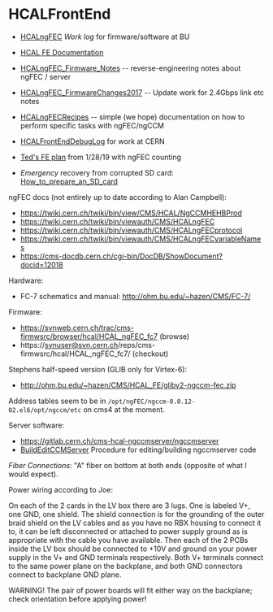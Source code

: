 # HCALFrontEnd

 * [HCALngFEC](HCALngFEC.md) *Work log* for firmware/software at BU
 * [HCAL FE Documentation](http://cmsdoc.cern.ch/cms/HCAL/document/upgrade/upgrade.html)
 * [HCALngFEC_Firmware_Notes](HCALngFEC_Firmware_Notes.md) -- reverse-engineering notes about ngFEC / server
 * [HCALngFEC_FirmwareChanges2017](HCALngFEC_FirmwareChanges2017.md) -- Update work for 2.4Gbps link etc notes
 * [HCALngFECRecipes](HCALngFECRecipes.md) -- simple (we hope) documentation on how to perform specific tasks with ngFEC/ngCCM

 * [HCALFrontEndDebugLog](HCALFrontEndDebugLog.md) for work at CERN

 * [Ted's FE plan](http://ohm.bu.edu/~hazen/CMS/HCAL_FE/ted_fe_plan_2019.txt) from 1/28/19 with ngFEC counting

 * *Emergency* recovery from corrupted SD card:
 [ How_to_prepare_an_SD_card](https://twiki.cern.ch/twiki/bin/viewauth/CMS/HCALngFEC#How_to_prepare_an_SD_card)

ngFEC docs (not entirely up to date according to Alan Campbell):

 * https://twiki.cern.ch/twiki/bin/view/CMS/HCAL/NgCCMHEHBProd
 * https://twiki.cern.ch/twiki/bin/viewauth/CMS/HCALngFEC
 * https://twiki.cern.ch/twiki/bin/viewauth/CMS/HCALngFECprotocol
 * https://twiki.cern.ch/twiki/bin/viewauth/CMS/HCALngFECvariableNames
 * https://cms-docdb.cern.ch/cgi-bin/DocDB/ShowDocument?docid=12018

Hardware:

 * FC-7 schematics and manual:  http://ohm.bu.edu/~hazen/CMS/FC-7/

Firmware:

 * https://svnweb.cern.ch/trac/cms-firmwsrc/browser/hcal/HCAL_ngFEC_fc7 (browse)
 * https://svnuser@svn.cern.ch/reps/cms-firmwsrc/hcal/HCAL_ngFEC_fc7/ (checkout)

Stephens half-speed version (GLIB only for Virtex-6):
 * http://ohm.bu.edu/~hazen/CMS/HCAL_FE/glibv2-ngccm-fec.zip

Address tables seem to be in `/opt/ngFEC/ngccm-0.0.12-02.el6/opt/ngccm/etc` on cms4 at the moment.

Server software:

 * https://gitlab.cern.ch/cms-hcal-ngccmserver/ngccmserver
 * [BuildEditCCMServer](BuildEditCCMServer.md) Procedure for editing/building ngccmserver code


*Fiber Connections*:  "A" fiber on bottom at both ends (opposite of what I would expect).

Power wiring according to Joe:

On each of the 2 cards in the LV box there are 3 lugs.  One is labeled V+, one GND, one shield.  The shield connection is for the grounding of the outer braid shield on the LV cables and as you have no RBX housing to connect it to, it can be left disconnected or attached to power supply ground as is appropriate with the cable you have available.  Then each of the 2 PCBs inside the LV box should be connected to +10V and ground on your power supply in the V+ and GND terminals respectively.  Both V+ terminals connect to the same power plane on the backplane, and both GND connectors connect to backplane GND plane.

WARNING!  The pair of power boards will fit either way on the backplane; check orientation before applying power!
